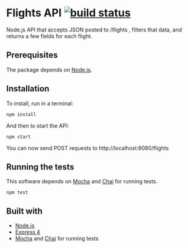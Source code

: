 # Flights API [![build status](https://travis-ci.org/riffaudo/flights-api.svg?branch=master)](https://travis-ci.org/riffaudo/flights-api)
Node.js API that accepts JSON posted to /flights , filters that data, and returns a few fields for each flight.

## Prerequisites

The package depends on [Node.js](https://nodejs.org/en/download/).

## Installation

To install, run in a terminal:

    npm install

And then to start the API:

    npm start

You can now send POST requests to http://localhost:8080/flights

## Running the tests

This software depends on [Mocha](https://mochajs.org/) and [Chai](http://chaijs.com) for running tests.

    npm test
    
## Built with

* [Node.js](https://nodejs.org/en/download/)
* [Express 4](http://expressjs.com)
* [Mocha](https://mochajs.org/) and [Chai](http://chaijs.com) for running tests
